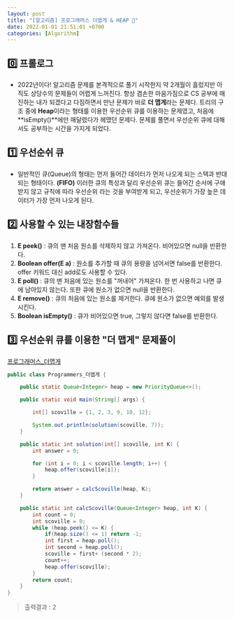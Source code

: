 ```yaml
---
layout: post
title: "[알고리즘] 프로그래머스 더맵게 & HEAP 🎇"
date: 2022-01-01 21:51:01 +0700
categories: [Algorithm]
---
```


## 0️⃣ 프롤로그
 * 2022년이다! 알고리즘 문제를 본격적으로 풀기 시작한지 약 2개월이 흘렀지만 아직도 상당수의 문제들이 어렵게 느꺼진다. 항상 겸손한 마음가짐으로 CS 공부에 매진하는 내가 되겠다고 다짐하면서 만난 문제가 바로 **더 맵게**라는 문제다. 트리의 구조 중에 **Heap**이라는 형태를 이용한 우선순위 큐를 이용하는 문제였고, 처음에 **isEmpty()**에만 매달렸다가 헤맸던 문제다. 문제를 풀면서 우선순위 큐에 대해서도 공부하는 시간을 가지게 되었다.

## 1️⃣ 우선순쉬 큐
 * 일반적인 큐(Queue)의 형태는 먼저 들어간 데이터가 먼저 나오게 되는 스택과 반대되는 형태이다. **(FIFO)** 이러한 큐의 특성과 달리 우선순위 큐는 들어간 순서에 구애받지 않고 규칙에 따라 우선순위 라는 것을 부여받게 되고, 우선순위가 가장 높은 데이터가 가장 먼저 나오게 된다.

## 2️⃣ 사용할 수 있는 내장함수들
 1. **E peek()** : 큐의 맨 처음 원소를 삭제하지 않고 가져온다. 비어있으면 null을 반환한다.
 2. **Boolean offer(E a)** : 원소를 추가할 때 큐의 용량을 넘어서면 false를 반환한다. offer 키워드 대신 add로도 사용할 수 있다.
 3. **E poll()** : 큐의 맨 처음에 있는 원소를 "꺼내어" 가져온다. 한 번 사용하고 나면 큐에 남아있지 않는다. 또한 큐에 원소가 없으면 null을 반환한다.
 4. **E remove()** : 큐의 처음에 있는 원소를 제거한다. 큐에 원소가 없으면 예외를 발생시킨다.
 5. **Boolean isEmpty()** : 큐가 비어있으면 true, 그렇지 않다면 false를 반환한다.

## 3️⃣ 우선순위 큐를 이용한 "더 맵게" 문제풀이
[프로그래머스_더맵게](https://programmers.co.kr/learn/courses/30/lessons/42626#)
```java
public class Programmers_더맵게 {

    public static Queue<Integer> heap = new PriorityQueue<>();

    public static void main(String[] args) {

        int[] scoville = {1, 2, 3, 9, 10, 12};

        System.out.println(solution(scoville, 7));
    }

    public static int solution(int[] scoville, int K) {
        int answer = 0;

        for (int i = 0; i < scoville.length; i++) {
            heap.offer(scoville[i]);
        }

        return answer = calcScoville(heap, K);
    }

    public static int calcScoville(Queue<Integer> heap, int K) {
        int count = 0;
        int scoville = 0;
        while (heap.peek() <= K) {
            if(heap.size() <= 1) return -1;
            int first = heap.poll();
            int second = heap.poll();
            scoville = first+ (second * 2);
            count++;
            heap.offer(scoville);
        }
        return count;
    }
}
```

> 출력결과 : 2